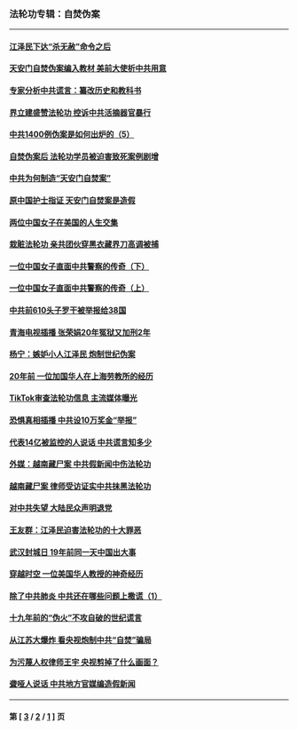 ### 法轮功专辑：自焚伪案
---
#### [江泽民下达“杀无赦”命令之后](../../pages/nf5562/n13878084.md?02010430) 
#### [天安门自焚伪案编入教材 美前大使析中共用意](../../pages/nf5562/n13791932.md?02010430) 
#### [专家分析中共谎言：纂改历史和教科书](../../pages/nf5562/n13781542.md?02010430) 
#### [界立建盛赞法轮功 控诉中共活摘器官暴行](../../pages/nf5562/n13781971.md?02010430) 
#### [中共1400例伪案是如何出炉的（5）](../../pages/nf5562/n13226831.md?02010430) 
#### [自焚伪案后 法轮功学员被迫害致死案例剧增](../../pages/nf5562/n13190600.md?02010430) 
#### [中共为何制造“天安门自焚案”](../../pages/nf5562/n13183270.md?02010430) 
#### [原中国护士指证 天安门自焚案是造假](../../pages/nf5562/n13172289.md?02010430) 
#### [两位中国女子在美国的人生交集](../../pages/nf5562/n13156138.md?02010430) 
#### [栽赃法轮功 亲共团伙穿黑衣藏界刀高调被捕](../../pages/nf5562/n13073780.md?02010430) 
#### [一位中国女子直面中共警察的传奇（下）](../../pages/nf5562/n12989706.md?02010430) 
#### [一位中国女子直面中共警察的传奇（上）](../../pages/nf5562/n12985072.md?02010430) 
#### [中共前610头子罗干被举报给38国](../../pages/nf5562/n12975419.md?02010430) 
#### [青海电视插播 张荣娟20年冤狱又加刑2年](../../pages/nf5562/n12738166.md?02010430) 
#### [杨宁：嫉妒小人江泽民 炮制世纪伪案](../../pages/nf5562/n12724108.md?02010430) 
#### [20年前 一位加国华人在上海劳教所的经历](../../pages/nf5562/n12707932.md?02010430) 
#### [TikTok审查法轮功信息 主流媒体曝光](../../pages/nf5562/n12362336.md?02010430) 
#### [恐惧真相插播 中共设10万奖金“举报”](../../pages/nf5562/n12306396.md?02010430) 
#### [代表14亿被监控的人说话 中共谎言知多少](../../pages/nf5562/n12297484.md?02010430) 
#### [外媒：越南藏尸案 中共假新闻中伤法轮功](../../pages/nf5562/n12264411.md?02010430) 
#### [越南藏尸案 律师受访证实中共抹黑法轮功](../../pages/nf5562/n12261878.md?02010430) 
#### [对中共失望 大陆民众声明退党](../../pages/nf5562/n12187315.md?02010430) 
#### [王友群：江泽民迫害法轮功的十大罪恶](../../pages/nf5562/n12169074.md?02010430) 
#### [武汉封城日 19年前同一天中国出大事](../../pages/nf5562/n12150901.md?02010430) 
#### [穿越时空  一位美国华人教授的神奇经历](../../pages/nf5562/n12097460.md?02010430) 
#### [除了中共肺炎 中共还在哪些问题上撒谎（1）](../../pages/nf5562/n11955770.md?02010430) 
#### [十九年前的“伪火”不攻自破的世纪谎言](../../pages/nf5562/n11813238.md?02010430) 
#### [从江苏大爆炸 看央视炮制中共“自焚”骗局](../../pages/nf5562/n11140275.md?02010430) 
#### [为污蔑人权律师王宇 央视剪掉了什么画面？](../../pages/nf5562/n11130142.md?02010430) 
#### [聋哑人说话 中共地方官媒编造假新闻](../../pages/nf5562/n11006067.md?02010430) 

---
#### 第 [ [3](./3.md?02010430) / [2](./2.md?02010430) / [1](./1.md?02010430) ] 页
